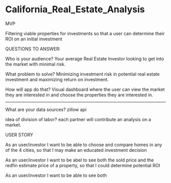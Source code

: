 # California_Real_Estate_Analysis

MVP

Filtering viable properties for investments so that a user can determine their ROI on an initial investment


QUESTIONS TO ANSWER:

Who is your audience? Your average Real Estate Investor looking to get into the market with minimal risk. 

What problem to solve? 
Minimizing investment risk in potential real estate investment and maximizing return on investment.

How will app do that?
Visual dashboard where the user can view the market they are interested in and choose the properties they are interested in. 

----

What are your data sources?
zillow api 

idea of division of labor?
each partner will contribute an analysis on a market.

USER STORY

As an user/investor I want to be able to choose and compare homes in any of the 4 cities, so that I may make an educated investment decision

As an user/investor I want to be abel to see both the sold price and the redfin estimate price of a property, so that I could determine potential ROI

As an user/investor I want to be able to see both 
